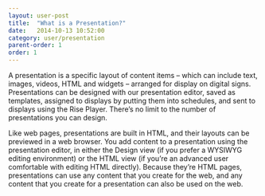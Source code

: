 ```yaml
---
layout: user-post
title:  "What is a Presentation?"
date:   2014-10-13 10:52:00
category: user/presentation
parent-order: 1
order: 1
---
```


A presentation is a specific layout of content items – which can include text, images, videos, HTML and widgets – arranged for display on digital signs.  Presentations can be designed with our presentation editor, saved as templates, assigned to displays by putting them into schedules, and sent to displays using the Rise Player.  There’s no limit to the number of presentations you can design.
 
Like web pages, presentations are built in HTML, and their layouts can be previewed in a web browser.  You add content to a presentation using the presentation editor, in either the Design view (if you prefer a WYSIWYG editing environment) or the HTML view (if you’re an advanced user comfortable with editing HTML directly).  Because they’re HTML pages, presentations can use any content that you create for the web, and any content that you create for a presentation can also be used on the web.


